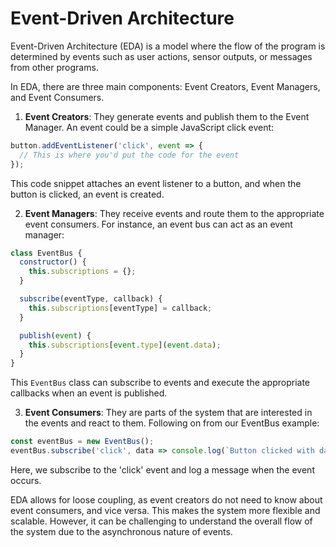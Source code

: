 # Event-Driven Architecture

Event-Driven Architecture (EDA) is a model where the flow of the program is determined by events such as user actions, sensor outputs, or messages from other programs.

In EDA, there are three main components: Event Creators, Event Managers, and Event Consumers.

1. **Event Creators**: They generate events and publish them to the Event Manager. An event could be a simple JavaScript click event:

```javascript
button.addEventListener('click', event => {
  // This is where you'd put the code for the event
});
```
This code snippet attaches an event listener to a button, and when the button is clicked, an event is created.

2. **Event Managers**: They receive events and route them to the appropriate event consumers. For instance, an event bus can act as an event manager:

```javascript
class EventBus {
  constructor() {
    this.subscriptions = {};
  }

  subscribe(eventType, callback) {
    this.subscriptions[eventType] = callback;
  }

  publish(event) {
    this.subscriptions[event.type](event.data);
  }
}
```
This `EventBus` class can subscribe to events and execute the appropriate callbacks when an event is published.

3. **Event Consumers**: They are parts of the system that are interested in the events and react to them. Following on from our EventBus example:

```javascript
const eventBus = new EventBus();
eventBus.subscribe('click', data => console.log(`Button clicked with data: ${data}`));
```
Here, we subscribe to the 'click' event and log a message when the event occurs.

EDA allows for loose coupling, as event creators do not need to know about event consumers, and vice versa. This makes the system more flexible and scalable. However, it can be challenging to understand the overall flow of the system due to the asynchronous nature of events.